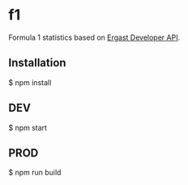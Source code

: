 # f1
Formula 1 statistics based on [Ergast Developer API](http://ergast.com/mrd/).

## Installation
$ npm install

## DEV
$ npm start
## PROD
$ npm run build
